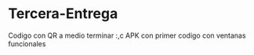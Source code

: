 # Tercera-Entrega
Codigo con QR a medio terminar :,c
APK con primer codigo con ventanas funcionales
